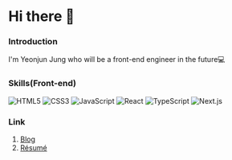 # Hi there 👋

### Introduction
I'm Yeonjun Jung who will be a front-end engineer in the future💻

### Skills(Front-end)
![HTML5](https://img.shields.io/badge/HTML5-E34F26?style=for-the-flat-square&logo=HTML5&logoColor=ffffff) ![CSS3](https://img.shields.io/badge/CSS3-1572B6?style=for-the-flat-square&logo=CSS3&logoColor=ffffff) ![JavaScript](https://img.shields.io/badge/JavaScript-F7DF1E?style=for-the-flat-square&logo=JavaScript&logoColor=ffffff) ![React](https://img.shields.io/badge/React-61DAFB?style=for-the-flat-square&logo=react&logoColor=ffffff)
![TypeScript](https://img.shields.io/badge/TypeScript-3178C6?style=for-the-flat-square&logo=TypeScript&logoColor=ffffff) ![Next.js](https://img.shields.io/badge/Next.js-000000?style=for-the-flat-square&logo=Next.js&logoColor=ffffff)

### Link
1) [Blog](https://chadolbaegi128.tistory.com/)
2) [Résumé](https://yeonjun128.notion.site/deb644c7336d4a4b929e6f822468e11c?pvs=4)
<!--
**Chadolbaegi128/Chadolbaegi128** is a ✨ _special_ ✨ repository because its `README.md` (this file) appears on your GitHub profile.

### Github Stat 
![Yeonjun's GitHub stats](https://github-readme-stats.vercel.app/api?username=Chadolbaegi128&show_icons=true&theme=radical)


Here are some ideas to get you started:

- 🔭 I’m currently working on ...
- 🌱 I’m currently learning ...
- 👯 I’m looking to collaborate on ...
- 🤔 I’m looking for help with ...
- 💬 Ask me about ...
- 📫 How to reach me: ...
- 😄 Pronouns: ...
- ⚡ Fun fact: ...
-->
